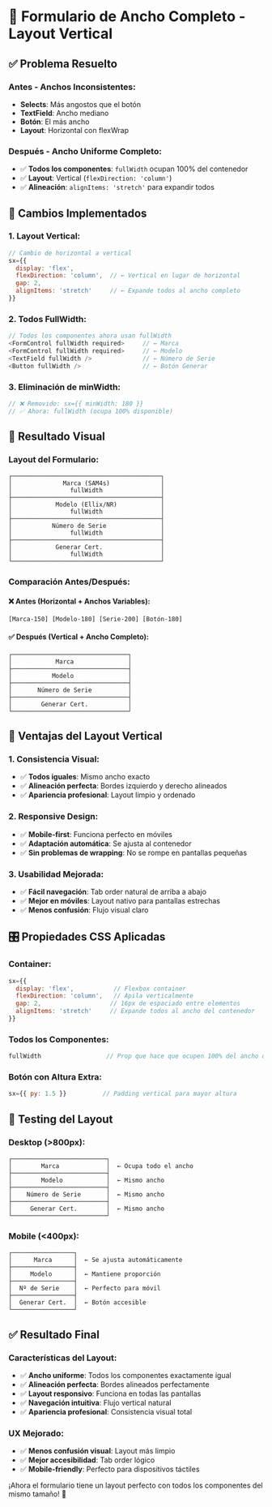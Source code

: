# 📏 Formulario de Ancho Completo - Layout Vertical

## ✅ **Problema Resuelto**

### **Antes - Anchos Inconsistentes:**
- **Selects**: Más angostos que el botón
- **TextField**: Ancho mediano 
- **Botón**: El más ancho
- **Layout**: Horizontal con flexWrap

### **Después - Ancho Uniforme Completo:**
- ✅ **Todos los componentes**: `fullWidth` ocupan 100% del contenedor
- ✅ **Layout**: Vertical (`flexDirection: 'column'`)
- ✅ **Alineación**: `alignItems: 'stretch'` para expandir todos

## 🎯 **Cambios Implementados**

### **1. Layout Vertical:**
```javascript
// Cambio de horizontal a vertical
sx={{ 
  display: 'flex', 
  flexDirection: 'column',  // ← Vertical en lugar de horizontal
  gap: 2, 
  alignItems: 'stretch'     // ← Expande todos al ancho completo
}}
```

### **2. Todos FullWidth:**
```javascript
// Todos los componentes ahora usan fullWidth
<FormControl fullWidth required>     // ← Marca
<FormControl fullWidth required>     // ← Modelo  
<TextField fullWidth />              // ← Número de Serie
<Button fullWidth />                 // ← Botón Generar
```

### **3. Eliminación de minWidth:**
```javascript
// ❌ Removido: sx={{ minWidth: 180 }}
// ✅ Ahora: fullWidth (ocupa 100% disponible)
```

## 🎨 **Resultado Visual**

### **Layout del Formulario:**
```
┌─────────────────────────────────────────┐
│              Marca (SAM4s)              │
│                fullWidth                │
├─────────────────────────────────────────┤
│            Modelo (Ellix/NR)            │
│                fullWidth                │
├─────────────────────────────────────────┤
│           Número de Serie               │
│                fullWidth                │
├─────────────────────────────────────────┤
│            Generar Cert.                │
│                fullWidth                │
└─────────────────────────────────────────┘
```

### **Comparación Antes/Después:**

#### **❌ Antes (Horizontal + Anchos Variables):**
```
[Marca-150] [Modelo-180] [Serie-200] [Botón-180]
```

#### **✅ Después (Vertical + Ancho Completo):**
```
┌────────────────────────────────┐
│            Marca               │
├────────────────────────────────┤
│           Modelo               │
├────────────────────────────────┤
│       Número de Serie          │
├────────────────────────────────┤
│        Generar Cert.           │
└────────────────────────────────┘
```

## 📱 **Ventajas del Layout Vertical**

### **1. Consistencia Visual:**
- ✅ **Todos iguales**: Mismo ancho exacto
- ✅ **Alineación perfecta**: Bordes izquierdo y derecho alineados
- ✅ **Apariencia profesional**: Layout limpio y ordenado

### **2. Responsive Design:**
- ✅ **Mobile-first**: Funciona perfecto en móviles
- ✅ **Adaptación automática**: Se ajusta al contenedor
- ✅ **Sin problemas de wrapping**: No se rompe en pantallas pequeñas

### **3. Usabilidad Mejorada:**
- ✅ **Fácil navegación**: Tab order natural de arriba a abajo
- ✅ **Mejor en móviles**: Layout nativo para pantallas estrechas
- ✅ **Menos confusión**: Flujo visual claro

## 🎛️ **Propiedades CSS Aplicadas**

### **Container:**
```javascript
sx={{ 
  display: 'flex',           // Flexbox container
  flexDirection: 'column',   // Apila verticalmente
  gap: 2,                   // 16px de espaciado entre elementos
  alignItems: 'stretch'     // Expande todos al ancho del contenedor
}}
```

### **Todos los Componentes:**
```javascript
fullWidth                  // Prop que hace que ocupen 100% del ancho disponible
```

### **Botón con Altura Extra:**
```javascript
sx={{ py: 1.5 }}          // Padding vertical para mayor altura
```

## 🧪 **Testing del Layout**

### **Desktop (>800px):**
```
┌──────────────────────────┐
│        Marca             │  ← Ocupa todo el ancho
├──────────────────────────┤
│        Modelo            │  ← Mismo ancho
├──────────────────────────┤
│    Número de Serie       │  ← Mismo ancho
├──────────────────────────┤
│     Generar Cert.        │  ← Mismo ancho
└──────────────────────────┘
```

### **Mobile (<400px):**
```
┌─────────────────┐
│      Marca      │  ← Se ajusta automáticamente
├─────────────────┤
│     Modelo      │  ← Mantiene proporción
├─────────────────┤
│  Nº de Serie    │  ← Perfecto para móvil
├─────────────────┤
│  Generar Cert.  │  ← Botón accesible
└─────────────────┘
```

## ✅ **Resultado Final**

### **Características del Layout:**
- ✅ **Ancho uniforme**: Todos los componentes exactamente igual
- ✅ **Alineación perfecta**: Bordes alineados perfectamente
- ✅ **Layout responsivo**: Funciona en todas las pantallas
- ✅ **Navegación intuitiva**: Flujo vertical natural
- ✅ **Apariencia profesional**: Consistencia visual total

### **UX Mejorado:**
- ✅ **Menos confusión visual**: Layout más limpio
- ✅ **Mejor accesibilidad**: Tab order lógico
- ✅ **Mobile-friendly**: Perfecto para dispositivos táctiles

¡Ahora el formulario tiene un layout perfecto con todos los componentes del mismo tamaño! 📏